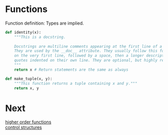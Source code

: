 # Functions
Function definition: Types are implied.
```py
def identity(x):
    """This is a docstring.
    
    Docstrings are multiline comments appearing at the first line of a function body.
    They are used by the __doc__ attribute. They usually follow this format, with a brief description
    on the very first line, followed by a space, then a longer description, with the closing
    quotes indented on their own line. They are optional, but highly recommended.
    """
    return x # Return statements are the same as always
```
```py
def make_tuple(x, y):
    """This function returns a tuple containing x and y."""
    return x, y
```
# Next
[higher order functions](4a_higherorderfunctions.md)\
[control structures](5_controlstructures.md)
